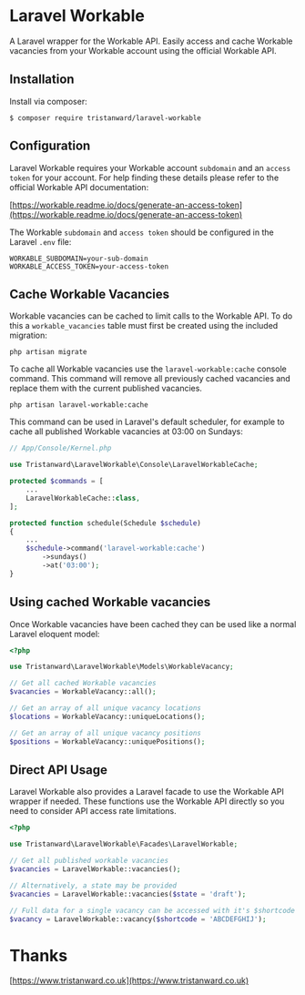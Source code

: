 # Laravel Workable
A Laravel wrapper for the Workable API. Easily access and cache Workable vacancies from your Workable account using the official Workable API.

## Installation
Install via composer:

```
$ composer require tristanward/laravel-workable
```

## Configuration
Laravel Workable requires your Workable account `subdomain` and an `access token` for your account.  For help finding these details please refer to the official Workable API documentation:

[https://workable.readme.io/docs/generate-an-access-token](https://workable.readme.io/docs/generate-an-access-token)

The Workable `subdomain` and `access token` should be configured in the Laravel `.env` file:

```
WORKABLE_SUBDOMAIN=your-sub-domain
WORKABLE_ACCESS_TOKEN=your-access-token
```

## Cache Workable Vacancies
Workable vacancies can be cached to limit calls to the Workable API.  To do this a `workable_vacancies` table must first be created using the included migration:

```
php artisan migrate
```

To cache all Workable vacancies use the `laravel-workable:cache` console command.  This command will remove all previously cached vacancies and replace them with the current published vacancies.

```
php artisan laravel-workable:cache
```

This command can be used in Laravel's default scheduler, for example to cache all published Workable vacancies at 03:00 on Sundays:

```php
// App/Console/Kernel.php

use Tristanward\LaravelWorkable\Console\LaravelWorkableCache;

protected $commands = [
    ...
    LaravelWorkableCache::class,
];

protected function schedule(Schedule $schedule)
{
    ...
    $schedule->command('laravel-workable:cache')
        ->sundays()
        ->at('03:00');
}
```

## Using cached Workable vacancies
Once Workable vacancies have been cached they can be used like a normal Laravel eloquent model:

```php
<?php

use Tristanward\LaravelWorkable\Models\WorkableVacancy;

// Get all cached Workable vacancies
$vacancies = WorkableVacancy::all();

// Get an array of all unique vacancy locations
$locations = WorkableVacancy::uniqueLocations();

// Get an array of all unique vacancy positions
$positions = WorkableVacancy::uniquePositions();
```

## Direct API Usage
Laravel Workable also provides a Laravel facade to use the Workable API wrapper if needed.  These functions use the Workable API directly so you need to consider API access rate limitations.

```php
<?php

use Tristanward\LaravelWorkable\Facades\LaravelWorkable;

// Get all published workable vacancies
$vacancies = LaravelWorkable::vacancies();

// Alternatively, a state may be provided
$vacancies = LaravelWorkable::vacancies($state = 'draft');

// Full data for a single vacancy can be accessed with it's $shortcode
$vacancy = LaravelWorkable::vacancy($shortcode = 'ABCDEFGHIJ');
```

# Thanks
[https://www.tristanward.co.uk](https://www.tristanward.co.uk)